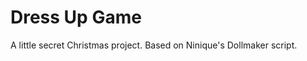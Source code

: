 Dress Up Game
==========================

A little secret Christmas project. Based on Ninique's Dollmaker script. 